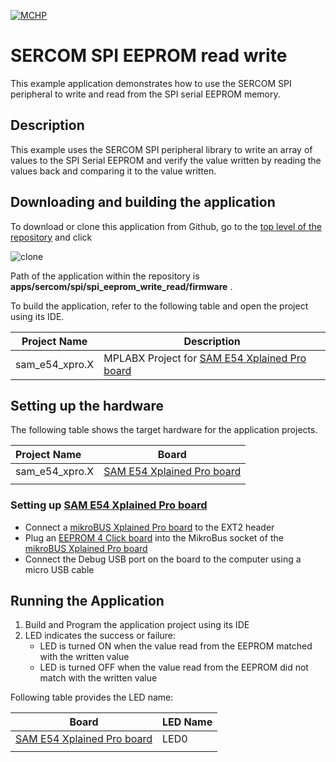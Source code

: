 [![MCHP](https://www.microchip.com/ResourcePackages/Microchip/assets/dist/images/logo.png)](https://www.microchip.com)

# SERCOM SPI EEPROM read write

This example application demonstrates how to use the SERCOM SPI peripheral to write and read from the SPI serial EEPROM memory.

## Description

This example uses the SERCOM SPI peripheral library to write an array of values to the SPI Serial EEPROM and verify the value written by reading the values back and comparing it to the value written.

## Downloading and building the application

To download or clone this application from Github, go to the [top level of the repository](https://github.com/Microchip-MPLAB-Harmony/csp_apps_sam_d5x_e5x) and click

![clone](../../../../docs/images/clone.png)

Path of the application within the repository is **apps/sercom/spi/spi_eeprom_write_read/firmware** .

To build the application, refer to the following table and open the project using its IDE.

| Project Name      | Description                                    |
| ----------------- | ---------------------------------------------- |
| sam_e54_xpro.X    | MPLABX Project for [SAM E54 Xplained Pro board](https://www.microchip.com/developmenttools/ProductDetails/atsame54-xpro)|

## Setting up the hardware

The following table shows the target hardware for the application projects.

| Project Name| Board|
|:---------|:---------:|
| sam_e54_xpro.X | [SAM E54 Xplained Pro board](https://www.microchip.com/developmenttools/ProductDetails/atsame54-xpro)|
|||

### Setting up [SAM E54 Xplained Pro board](https://www.microchip.com/developmenttools/ProductDetails/atsame54-xpro)

- Connect a [mikroBUS Xplained Pro board](https://www.microchip.com/developmenttools/ProductDetails/ATMBUSADAPTER-XPRO) to the EXT2 header
- Plug an [EEPROM 4 Click board](https://www.mikroe.com/eeprom-4-click) into the MikroBus socket of the [mikroBUS Xplained Pro board](https://www.microchip.com/developmenttools/ProductDetails/ATMBUSADAPTER-XPRO)
- Connect the Debug USB port on the board to the computer using a micro USB cable

## Running the Application

1. Build and Program the application project using its IDE
2. LED indicates the success or failure:
    - LED is turned ON when the value read from the EEPROM matched with the written value
    - LED is turned OFF when the value read from the EEPROM did not match with the written value

Following table provides the LED name:

| Board      | LED Name |
| ---------- | ---------------- |
| [SAM E54 Xplained Pro board](https://www.microchip.com/developmenttools/ProductDetails/atsame54-xpro)    | LED0 |
|||
